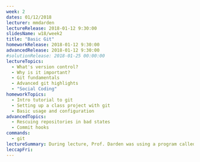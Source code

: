 ```yaml
---
week: 2
dates: 01/12/2018
lecturer: mmdarden
lectureRelease: 2018-01-12 9:30:00
slidesName: w18/week2
title: "Basic Git"
homeworkRelease: 2018-01-12 9:30:00
advancedRelease: 2018-01-12 9:30:00
#solutionRelease: 2018-01-25 00:00:00
lectureTopics:
  - What's version control?
  - Why is it important?
  - Git fundamentals
  - Advanced git highlights
  - "Social Coding"
homeworkTopics:
  - Intro tutorial to git
  - Setting up a class project with git
  - Basic usage and configuration
advancedTopics:
  - Rescuing repositories in bad states
  - Commit hooks
commands:
  - git
lectureSummary: During lecture, Prof. Darden was using a program called `git-bash-prompt`. [Here's a link to download and install it if you're interested](https://github.com/magicmonty/bash-git-prompt). Install via `git clone` or `homebrew` (MacOS)
leccapFri:
---
```

